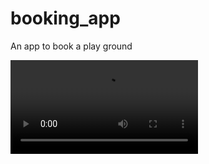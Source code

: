 # booking_app

An app to book a play ground 

![gif](https://github.com/udith-shalinda/booking_app/blob/master/bookingappgif.mp4)
